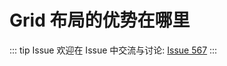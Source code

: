 # Grid 布局的优势在哪里



::: tip Issue 
 欢迎在 Issue 中交流与讨论: [Issue 567](https://github.com/shfshanyue/Daily-Question/issues/567) 
:::



